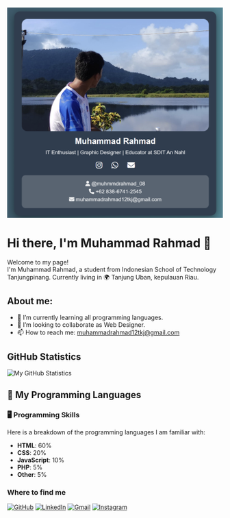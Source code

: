 ![My Banner](https://github.com/muhammadrahmad/muhammadrahmad/raw/main/profile.png)

# Hi there, I'm Muhammad Rahmad 👋

Welcome to my page!  
I'm Muhammad Rahmad, a student from Indonesian School of Technology Tanjungpinang. Currently living in 🌍 Tanjung Uban, kepulauan Riau.  

## About me:
- 🌱 I’m currently learning all programming languages.
- 👥 I’m looking to collaborate as Web Designer.
- 📫 How to reach me: muhammadrahmad12tkj@gmail.com

## GitHub Statistics

![My GitHub Statistics](https://github-readme-stats.vercel.app/api?username=your-github-username&show_icons=true&theme=blue)

## 🚀 My Programming Languages

### 🖥️ Programming Skills

Here is a breakdown of the programming languages I am familiar with:

- **HTML**: 60%  
- **CSS**: 20%  
- **JavaScript**: 10%  
- **PHP**: 5%  
- **Other**: 5%  

### Where to find me

[![GitHub](https://img.shields.io/badge/GitHub-000?style=for-the-badge&logo=github&logoColor=white)](https://github.com/muhammadrahmad)
[![LinkedIn](https://img.shields.io/badge/LinkedIn-0A66C2?style=for-the-badge&logo=linkedin&logoColor=white)](https://www.linkedin.com/in/muhammad-rahmad-753a65270)
[![Gmail](https://img.shields.io/badge/Gmail-D14836?style=for-the-badge&logo=gmail&logoColor=white)](mailto:muhammadrahmad12tkj@gmail.com)
[![Instagram](https://img.shields.io/badge/Instagram-E4405F?style=for-the-badge&logo=instagram&logoColor=white)](https://www.instagram.com/muhmmdrahmad_08)

